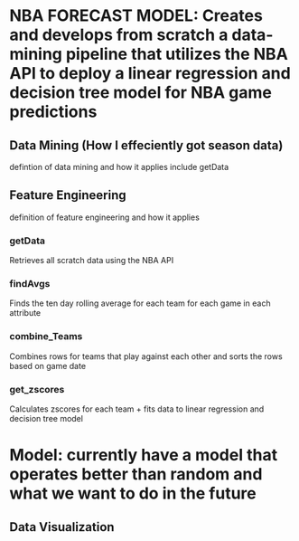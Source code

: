 # NBA FORECAST MODEL: Creates and develops from scratch a data-mining pipeline that utilizes the NBA API to deploy a linear regression and decision tree model for NBA game predictions

## Data Mining (How I effeciently got season data)
defintion of data mining and how it applies
include getData

## Feature Engineering
definition of feature engineering and how it applies
### getData
Retrieves all scratch data using the NBA API

### findAvgs
Finds the ten day rolling average for each team for each game in each attribute

### combine_Teams
Combines rows for teams that play against each other and sorts the rows based on game date

### get_zscores
Calculates zscores for each team + fits data to linear regression and decision tree model

# Model: currently have a model that operates better than random and what we want to do in the future
## Data Visualization


